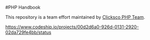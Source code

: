 #PHP Handbook

This repository is a team effort maintained by [Clicksco PHP Team](http://docs.clicksco.com/php/#team).

https://www.codeship.io/projects/00d2d6a0-926d-0131-2920-02da729fe4bb/status

